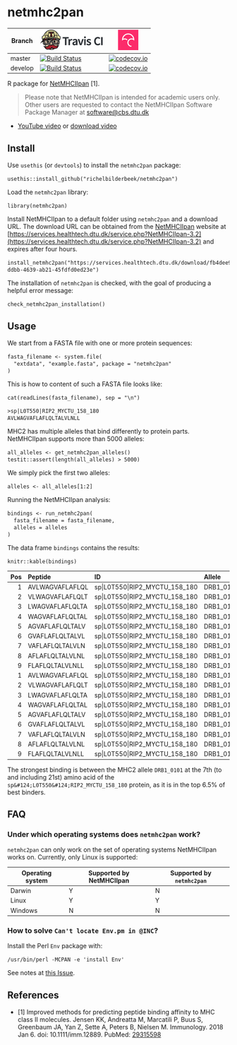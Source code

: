 # netmhc2pan

Branch|[![Travis CI logo](pics/TravisCI.png)](https://travis-ci.org)|[![Codecov logo](pics/Codecov.png)](https://www.codecov.io)
---|---|---
master|[![Build Status](https://travis-ci.org/richelbilderbeek/netmhc2pan.svg?branch=master)](https://travis-ci.org/richelbilderbeek/netmhc2pan)|[![codecov.io](https://codecov.io/github/richelbilderbeek/netmhc2pan/coverage.svg?branch=master)](https://codecov.io/github/richelbilderbeek/netmhc2pan/branch/master)
develop|[![Build Status](https://travis-ci.org/richelbilderbeek/netmhc2pan.svg?branch=develop)](https://travis-ci.org/richelbilderbeek/netmhc2pan)|[![codecov.io](https://codecov.io/github/richelbilderbeek/netmhc2pan/coverage.svg?branch=develop)](https://codecov.io/github/richelbilderbeek/netmhc2pan/branch/develop)

R package for [NetMHCIIpan](http://www.cbs.dtu.dk/services/NetMHCIIpan/) [1].

> Please note that NetMHCIIpan is intended for academic users only. 
> Other users are requested to contact 
> the NetMHCIIpan Software Package Manager at software@cbs.dtu.dk

 * [YouTube video](https://youtu.be/08A_kf4v2UA) or [download video](http://richelbilderbeek.nl/netmhc2pan.ogv)

## Install

Use `usethis` (or `devtools`) to install the `netmhc2pan` package:

```{r}
usethis::install_github("richelbilderbeek/netmhc2pan")
```

Load the `netmhc2pan` library:

```{r}
library(netmhc2pan)
```

Install NetMHCIIpan to a default folder using `netmhc2pan` and a download URL.
The download URL can be obtained from the 
[NetMHCIIpan](https://services.healthtech.dtu.dk/service.php?NetMHCIIpan-3.2) website at
[https://services.healthtech.dtu.dk/service.php?NetMHCIIpan-3.2](https://services.healthtech.dtu.dk/service.php?NetMHCIIpan-3.2)
and expires after four hours.

```{r}
install_netmhc2pan("https://services.healthtech.dtu.dk/download/fb4dee93-ddbb-4639-ab21-45fdfd0ed23e")
```

The installation of `netmhc2pan` is checked, with
the goal of producing a helpful error message:

```{r}
check_netmhc2pan_installation()
```



## Usage

We start from a FASTA file with one or more protein sequences:

```{r}
fasta_filename <- system.file(
  "extdata", "example.fasta", package = "netmhc2pan"
)
```

This is how to content of such a FASTA file looks like:

```{r}
cat(readLines(fasta_filename), sep = "\n")
```

```
>sp|L0T550|RIP2_MYCTU_158_180
AVLWAGVAFLAFLQLTALVLNLL
```

MHC2 has multiple alleles that bind differently to protein parts.
NetMHCIIpan supports more than 5000 alleles:

```{r}
all_alleles <- get_netmhc2pan_alleles()
testit::assert(length(all_alleles) > 5000)
```

We simply pick the first two alleles:

```{r}
alleles <- all_alleles[1:2]
```

Running the NetMHCIIpan analysis: 

```{r}
bindings <- run_netmhc2pan(
  fasta_filename = fasta_filename,
  alleles = alleles
)
```

The data frame `bindings` contains the results:

```{r}
knitr::kable(bindings)
```

| Pos|Peptide         |ID                                     |Allele    | one_minus_log50k|      nM| Rank|
|---:|:---------------|:--------------------------------------|:---------|----------------:|-------:|----:|
|   1|AVLWAGVAFLAFLQL |sp&#124;L0T550&#124;RIP2_MYCTU_158_180 |DRB1_0101 |            0.510|  201.09| 39.0|
|   2|VLWAGVAFLAFLQLT |sp&#124;L0T550&#124;RIP2_MYCTU_158_180 |DRB1_0101 |            0.475|  293.98| 47.0|
|   3|LWAGVAFLAFLQLTA |sp&#124;L0T550&#124;RIP2_MYCTU_158_180 |DRB1_0101 |            0.524|  172.31| 36.0|
|   4|WAGVAFLAFLQLTAL |sp&#124;L0T550&#124;RIP2_MYCTU_158_180 |DRB1_0101 |            0.566|  109.07| 26.0|
|   5|AGVAFLAFLQLTALV |sp&#124;L0T550&#124;RIP2_MYCTU_158_180 |DRB1_0101 |            0.602|   73.94| 19.0|
|   6|GVAFLAFLQLTALVL |sp&#124;L0T550&#124;RIP2_MYCTU_158_180 |DRB1_0101 |            0.680|   31.93|  7.0|
|   7|VAFLAFLQLTALVLN |sp&#124;L0T550&#124;RIP2_MYCTU_158_180 |DRB1_0101 |            0.688|   29.20|  6.5|
|   8|AFLAFLQLTALVLNL |sp&#124;L0T550&#124;RIP2_MYCTU_158_180 |DRB1_0101 |            0.680|   32.04|  7.0|
|   9|FLAFLQLTALVLNLL |sp&#124;L0T550&#124;RIP2_MYCTU_158_180 |DRB1_0101 |            0.669|   35.92|  8.5|
|   1|AVLWAGVAFLAFLQL |sp&#124;L0T550&#124;RIP2_MYCTU_158_180 |DRB1_0102 |            0.346| 1188.96| 38.0|
|   2|VLWAGVAFLAFLQLT |sp&#124;L0T550&#124;RIP2_MYCTU_158_180 |DRB1_0102 |            0.329| 1414.85| 44.0|
|   3|LWAGVAFLAFLQLTA |sp&#124;L0T550&#124;RIP2_MYCTU_158_180 |DRB1_0102 |            0.379|  823.82| 28.0|
|   4|WAGVAFLAFLQLTAL |sp&#124;L0T550&#124;RIP2_MYCTU_158_180 |DRB1_0102 |            0.406|  616.05| 21.0|
|   5|AGVAFLAFLQLTALV |sp&#124;L0T550&#124;RIP2_MYCTU_158_180 |DRB1_0102 |            0.425|  504.55| 17.0|
|   6|GVAFLAFLQLTALVL |sp&#124;L0T550&#124;RIP2_MYCTU_158_180 |DRB1_0102 |            0.458|  353.10| 11.0|
|   7|VAFLAFLQLTALVLN |sp&#124;L0T550&#124;RIP2_MYCTU_158_180 |DRB1_0102 |            0.456|  360.90| 11.0|
|   8|AFLAFLQLTALVLNL |sp&#124;L0T550&#124;RIP2_MYCTU_158_180 |DRB1_0102 |            0.456|  361.54| 11.0|
|   9|FLAFLQLTALVLNLL |sp&#124;L0T550&#124;RIP2_MYCTU_158_180 |DRB1_0102 |            0.442|  420.88| 14.0|

The strongest binding is between the MHC2 allele `DRB1_0101`
at the 7th (to and including 21st) amino acid of the `sp&#124;L0T550&#124;RIP2_MYCTU_158_180`
protein, as it is in the top 6.5% of best binders.

## FAQ

### Under which operating systems does `netmhc2pan` work?

`netmhc2pan` can only work on the set of operating systems NetMHCIIpan
works on. Currently, only Linux is supported:

Operating system|Supported by NetMHCIIpan|Supported by `netmhc2pan`
---|---|---
Darwin|Y|N
Linux|Y|Y
Windows|N|N

### How to solve `Can't locate Env.pm in @INC`?

Install the Perl `Env` package with:

```
/usr/bin/perl -MCPAN -e 'install Env'
```

See notes at [this Issue](https://github.com/richelbilderbeek/netmhc2pan/issues/1).

## References

 * [1] Improved methods for predicting peptide binding affinity to MHC class II molecules.
   Jensen KK, Andreatta M, Marcatili P, Buus S, Greenbaum JA, Yan Z, Sette A, Peters B, Nielsen M.
   Immunology. 2018 Jan 6. doi: 10.1111/imm.12889.
   PubMed: [29315598](http://www.ncbi.nlm.nih.gov/pubmed/29315598)
